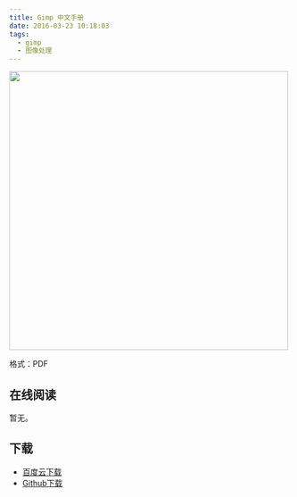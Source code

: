 ```yaml
---
title: Gimp 中文手册
date: 2016-03-23 10:18:03
tags:
  - gimp
  - 图像处理
---
```


<img src='http://ww2.sinaimg.cn/large/841aea59jw1f26kyh5ghgj20jt0s13ym.jpg' width='500' />

格式：PDF

<!--more-->

## 在线阅读 ##

暂无。

## 下载 ##

+ [百度云下载](http://pan.baidu.com/share/link?shareid=441114&uk=2435549136)
+ [Github下载](https://github.com/it-ebooks/ebooks/raw/master/gimp%E4%B8%AD%E6%96%87%E6%89%8B%E5%86%8C.pdf)
